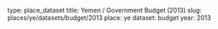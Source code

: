 type: place_dataset
title: Yemen / Government Budget (2013)
slug: places/ye/datasets/budget/2013
place: ye
dataset: budget
year: 2013
